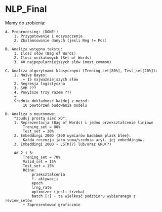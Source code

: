 # NLP_Final

Mamy do zrobienia:

    A. Preprocesing: (DONE!)
        1. Przygotowanie i oczyszczenie
        2. Zbalansowanie danych (jesli Neg != Pos)
    
    B. Analiza wstępna tekstu:
        1. Ilosć słów (Bag of Words)
        2. Ilosć unikatowych (Set of Words)
        3. 40 najpopularniejszych słów (most_common)
    
    C. Analiza algorytmami klasycznymi (Trening_set[80%], Test_set[20%]):
        1. Naive Bayes:
            + 15 najważniejszych słów
        2. Regresja logistyczna
        3. SVM ???
        4. Powyższe trzy razem ???
        +
        Średnia dokładnosć każdej z metod:
            10 powtórzeń budowania modelu
    
    D. Analiza o neuronowe:
        "zbuduj prostą sieć xD":
        1. Reprezentacja (Bag of Words) i jedno przekształcenie liniowe
            Trening_set = 80%
            Test_set = 20%
        2. Embeddingi 200D {200 wymiarów badabum plask blee}:
            Każda recenzja jako suma/srednia aryt. jej embeddingów.
        3. Embeddingi 200D + LSTM(?) lub/oraz GRU(?)
        
        Ad 2 i 3:
            Trening_set = 70%
            Valid_set = 15%
            Test_set = 15%
            Różne:
                przekształcenia
                f. aktywacji
                epoch
                lrng_rate
                optimizer (jesli trzeba)
                batch [!] - ta wielkosć podzbioru wybieranego z review_setów
            + Zaprezentować graficznie

